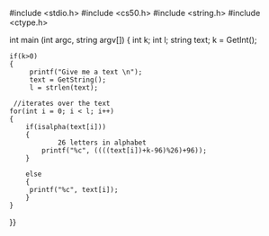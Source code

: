 #include <stdio.h>
#include <cs50.h>
#include <string.h>
#include <ctype.h>

int main (int argc, string argv[])
{
    int k;
    int l;
    string text;
    k = GetInt();
    
    if(k>0)
    {
         printf("Give me a text \n");
         text = GetString();
         l = strlen(text);
         
     //iterates over the text    
    for(int i = 0; i < l; i++)
    {
        if(isalpha(text[i]))
        {
                26 letters in alphabet
            printf("%c", ((((text[i])+k-96)%26)+96));
        }
        
        else
        {
         printf("%c", text[i]);
        }
    }
   
}}

